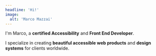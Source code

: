 ```yaml
---
headline: 'Hi!'
image:
  alt: 'Marco Mazzai'
---
```


I'm Marco, a **certified Accessibility** and **Front End Developer**.

I specialize in creating **beautiful accessible web products** and **design systems** for clients worldwide.
